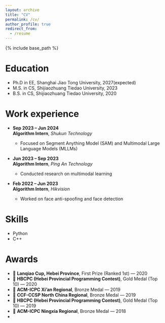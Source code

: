 ```yaml
---
layout: archive
title: "CV"
permalink: /cv/
author_profile: true
redirect_from:
  - /resume
---
```


{% include base_path %}

Education
======
* Ph.D in EE, Shanghai Jiao Tong University, 2027(expected)
* M.S. in CS, Shijiaozhuang Tiedao University, 2023
* B.S. in CS, Shijiaozhuang Tiedao University, 2020

Work experience
======

- **Sep 2023 – Jun 2024**  
  **Algorithm Intern**, *Shukun Technology*  
  - Focused on Segment Anything Model (SAM) and Multimodal Large Language Models (MLLMs)

- **Jun 2023 – Sep 2023**  
  **Algorithm Intern**, *Ping An Technology*  
  - Conducted research on multimodal learning

- **Feb 2022 – Jun 2023**  
  **Algorithm Intern**, *Hikvision*  
  - Worked on face anti-spoofing and face detection
  
Skills
======
* Python
* C++


Awards
======
- 🥇 **Lanqiao Cup, Hebei Province**, First Prize (Ranked 1st) — 2020  
- 🥇 **HBCPC (Hebei Provincial Programming Contest)**, Gold Medal (Top 10) — 2020  
- 🥉 **ACM-ICPC Xi’an Regional**, Bronze Medal — 2019  
- 🥉 **CCF-CCSP North China Regional**, Bronze Medal — 2019  
- 🥇 **HBCPC (Hebei Provincial Programming Contest)**, Gold Medal (Top 10) — 2019  
- 🥉 **ACM-ICPC Ningxia Regional**, Bronze Medal — 2018
- 
<!-- 
Publications
======
  <ul>{% for post in site.publications reversed %}
    {% include archive-single-cv.html %}
  {% endfor %}</ul>
  
Talks
======
  <ul>{% for post in site.talks reversed %}
    {% include archive-single-talk-cv.html  %}
  {% endfor %}</ul>
  
Teaching
======
  <ul>{% for post in site.teaching reversed %}
    {% include archive-single-cv.html %}
  {% endfor %}</ul>
  
Service and leadership
======
* Currently signed in to 43 different slack teams
 -->
